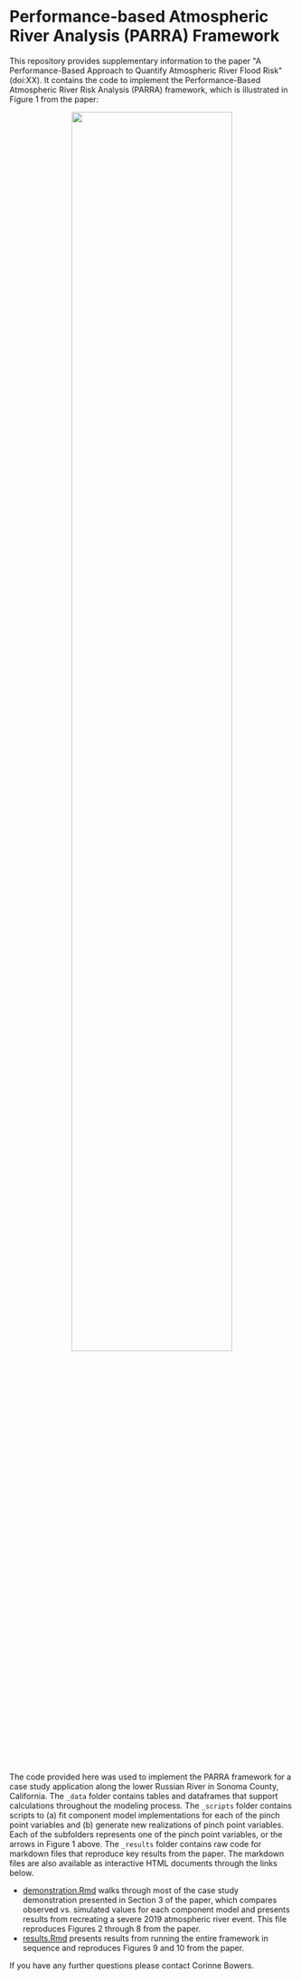 # Performance-based Atmospheric River Analysis (PARRA) Framework

This repository provides supplementary information to the paper "A Performance-Based Approach to Quantify Atmospheric River Flood Risk" (doi:XX). 
It contains the code to implement the Performance-Based Atmospheric River Risk Analysis (PARRA) framework, which is illustrated in Figure 1 from the paper:

<!-- <p align="center">
  <img src="https://user-images.githubusercontent.com/49569602/128727103-e81cd681-d8bc-42f0-9b67-97f4d7eec394.png" width=75% height=75%>
</p> -->

<p align="center">
  <img src="https://user-images.githubusercontent.com/49569602/141232598-58d62a27-bd04-4d48-a49d-76c8fe636796.png" width=75% height=75%>
</p>

The code provided here was used to implement the PARRA framework for a case study application along the lower Russian River in Sonoma County, California. 
The `_data` folder contains tables and dataframes that support calculations throughout the modeling process.
The `_scripts` folder contains scripts to (a) fit component model implementations for each of the pinch point variables and (b) generate new realizations of pinch point variables. 
Each of the subfolders represents one of the pinch point variables, or the arrows in Figure 1 above.
The `_results` folder contains raw code for markdown files that reproduce key results from the paper. The markdown files are also available as interactive HTML documents through the links below.

* [demonstration.Rmd](https://corinnebowers.github.io/demonstration.html) walks through most of the case study demonstration presented in Section 3 of the paper, which compares observed vs. simulated values for each component model and presents results from recreating a severe 2019 atmospheric river event. This file reproduces Figures 2 through 8 from the paper.
* [results.Rmd](https://corinnebowers.github.io/results.html) presents results from running the entire framework in sequence and reproduces Figures 9 and 10 from the paper. 

If you have any further questions please contact Corinne Bowers. 
